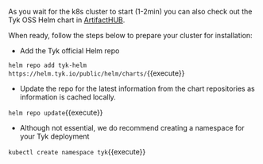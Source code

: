 As you wait for the k8s cluster to start (1-2min) you can also check out the Tyk OSS Helm chart in [ArtifactHUB](https://artifacthub.io/packages/helm/tyk-helm/tyk-headless "ArtifactHUB Tyk OSS Gateway").

When ready, follow the steps below to prepare your cluster for installation:

*  Add the Tyk official Helm repo

`helm repo add tyk-helm https://helm.tyk.io/public/helm/charts/`{{execute}}

*  Update the repo for the latest information from the chart repositories as information is cached locally.

`helm repo update`{{execute}}

*  Although not essential, we do recommend creating a namespace for your Tyk deployment

`kubectl create namespace tyk`{{execute}}
